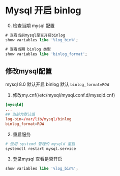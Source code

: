 # Mysql 开启 binlog

0. 检查当期 mysql 配置
```sql
# 查看当前mysql是否开启binlog
show variables like '%log_bin%';

# 查看当期 binlog 类型
show variables like 'binlog_format';
```

## 修改mysql配置
mysql 8.0 默认开启 binlog 默认 `binlog_format=ROW`
1. 修改my.cnf(/etc/mysql/mysql.conf.d/mysqld.cnf)
```cnf
[mysqld]
...
## 当前为默认值
log-bin=/var/lib/mysql/binlog
binlog_format=ROW
```

2. 重启服务
```bash
# 使用 systemd 管理的 mysqld 重启
systemctl restart mysql.service
```

3. 登录mysql 查看是否开启
```sql
show variables like '%log_bin%';
```

